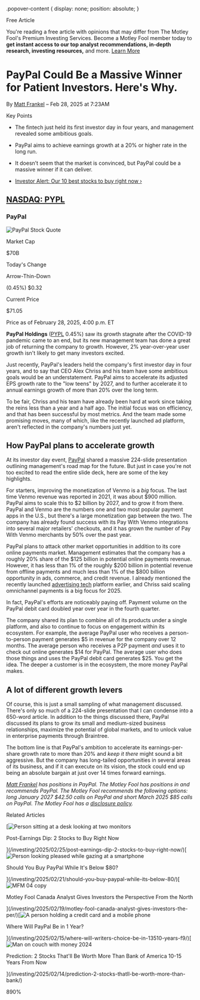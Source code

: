 .popover-content { display: none; position: absolute; }

Free Article[](#)

You're reading a free article with opinions that may differ from The Motley Fool's Premium Investing Services. Become a Motley Fool member today to **get instant access to our top analyst recommendations, in-depth research, investing resources,** and more. [Learn More](https://www.fool.com/mms/mark/op-free-tbox-art)

PayPal Could Be a Massive Winner for Patient Investors. Here's Why.
===================================================================

By [Matt Frankel](/author/2280/) – Feb 28, 2025 at 7:23AM

Key Points

*   The fintech just held its first investor day in four years, and management revealed some ambitious goals.
    
*   PayPal aims to achieve earnings growth at a 20% or higher rate in the long run.
    
*   It doesn’t seem that the market is convinced, but PayPal could be a massive winner if it can deliver.
    
*   [Investor Alert: Our 10 best stocks to buy right now ›](https://www.fool.com/mms/mark/e-sa-nonbbn-kp?aid=10969&source=isaedikp0000035)
    

[NASDAQ: PYPL](/quote/nasdaq/pypl/)
-----------------------------------

### PayPal

![PayPal Stock Quote](https://g.foolcdn.com/art/companylogos/mark/PYPL.png)

Market Cap

$70B

Today's Change

Arrow-Thin-Down

(0.45%) $0.32

Current Price

$71.05

Price as of February 28, 2025, 4:00 p.m. ET

**PayPal Holdings** ([PYPL](/quote/nasdaq/pypl/) 0.45%) saw its growth stagnate after the COVID-19 pandemic came to an end, but its new management team has done a great job of returning the company to growth. However, 2% year-over-year user growth isn't likely to get many investors excited.

Just recently, PayPal's leaders held the company's first investor day in four years, and to say that CEO Alex Chriss and his team have some ambitious goals would be an understatement. PayPal aims to accelerate its adjusted EPS growth rate to the "low teens" by 2027, and to further accelerate it to annual earnings growth of more than 20% over the long term.

To be fair, Chriss and his team have already been hard at work since taking the reins less than a year and a half ago. The initial focus was on efficiency, and that has been successful by most metrics. And the team made some promising moves, many of which, like the recently launched ad platform, aren't reflected in the company's numbers just yet.

How PayPal plans to accelerate growth
-------------------------------------

At its investor day event, [PayPal](https://www.fool.com/investing/how-to-invest/stocks/how-to-invest-in-paypal-stock/) shared a massive 224-slide presentation outlining management's road map for the future. But just in case you're not too excited to read the entire slide deck, here are some of the key highlights.

For starters, improving the monetization of Venmo is a _big_ focus. The last time Venmo revenue was reported in 2021, it was about $900 million. PayPal aims to scale this to $2 billion by 2027, and to grow it from there. PayPal and Venmo are the numbers one and two most popular payment apps in the U.S., but there's a large monetization gap between the two. The company has already found success with its Pay With Venmo integrations into several major retailers' checkouts, and it has grown the number of Pay With Venmo merchants by 50% over the past year.

PayPal plans to attack other market opportunities in addition to its core online payments market. Management estimates that the company has a roughly 20% share of the $125 billion in potential online payments revenue. However, it has less than 1% of the roughly $200 billion in potential revenue from offline payments and much less than 1% of the $800 billion opportunity in ads, commerce, and credit revenue. I already mentioned the recently launched [advertising tech](https://www.fool.com/investing/stock-market/market-sectors/information-technology/advertising-tech/) platform earlier, and Chriss said scaling omnichannel payments is a big focus for 2025.

In fact, PayPal's efforts are noticeably paying off. Payment volume on the PayPal debit card doubled year over year in the fourth quarter.

The company shared its plan to combine all of its products under a single platform, and also to continue to focus on engagement within its ecosystem. For example, the average PayPal user who receives a person-to-person payment generates $5 in revenue for the company over 12 months. The average person who receives a P2P payment _and_ uses it to check out online generates $14 for PayPal. The average user who does those things and uses the PayPal debit card generates $25. You get the idea. The deeper a customer is in the ecosystem, the more money PayPal makes.

A lot of different growth levers
--------------------------------

Of course, this is just a small sampling of what management discussed. There's only so much of a 224-slide presentation that I can condense into a 650-word article. In addition to the things discussed there, PayPal discussed its plans to grow its small and medium-sized business relationships, maximize the potential of global markets, and to unlock value in enterprise payments through Braintree.

The bottom line is that PayPal's ambition to accelerate its earnings-per-share growth rate to more than 20% and _keep it there_ might sound a bit aggressive. But the company has long-tailed opportunities in several areas of its business, and if it can execute on its vision, the stock could end up being an absolute bargain at just over 14 times forward earnings.

_[Matt Frankel](https://www.fool.com/author/2280/) has positions in PayPal. The Motley Fool has positions in and recommends PayPal. The Motley Fool recommends the following options: long January 2027 $42.50 calls on PayPal and short March 2025 $85 calls on PayPal. The Motley Fool has a [disclosure policy](https://www.fool.com/legal/fool-disclosure-policy/)._

Related Articles

[![Person sitting at a desk looking at two monitors](https://g.foolcdn.com/image/?url=https%3A%2F%2Fg.foolcdn.com%2Feditorial%2Fimages%2F807767%2Fperson-sitting-at-a-desk-looking-at-two-monitors.jpg&op=resize&w=92&h=52)

Post-Earnings Dip: 2 Stocks to Buy Right Now

](/investing/2025/02/25/post-earnings-dip-2-stocks-to-buy-right-now/)[![Person looking pleased while gazing at a smartphone](https://g.foolcdn.com/image/?url=https%3A%2F%2Fg.foolcdn.com%2Feditorial%2Fimages%2F804804%2Fperson-looking-pleased-while-gazing-at-a-smartphone.jpg&op=resize&w=92&h=52)

Should You Buy PayPal While It's Below $80?

](/investing/2025/02/21/should-you-buy-paypal-while-its-below-80/)[![MFM 04 copy](https://g.foolcdn.com/image/?url=https%3A%2F%2Fg.foolcdn.com%2Feditorial%2Fimages%2F807080%2Fmfm-04-copy.jpg&op=resize&w=92&h=52)

Motley Fool Canada Analyst Gives Investors the Perspective From the North

](/investing/2025/02/19/motley-fool-canada-analyst-gives-investors-the-per/)[![A person holding a credit card and a mobile phone](https://g.foolcdn.com/image/?url=https%3A%2F%2Fg.foolcdn.com%2Feditorial%2Fimages%2F807276%2Fa-person-holding-a-credit-card-and-a-mobile-phone.jpg&op=resize&w=92&h=52)

Where Will PayPal Be in 1 Year?

](/investing/2025/02/15/where-will-writers-choice-be-in-13510-years-f9/)[![Man on couch with money 2024](https://g.foolcdn.com/image/?url=https%3A%2F%2Fg.foolcdn.com%2Feditorial%2Fimages%2F807573%2Fman-on-couch-with-money-2024.jpg&op=resize&w=92&h=52)

Prediction: 2 Stocks That'll Be Worth More Than Bank of America 10-15 Years From Now

](/investing/2025/02/14/prediction-2-stocks-thatll-be-worth-more-than-bank/)

890%